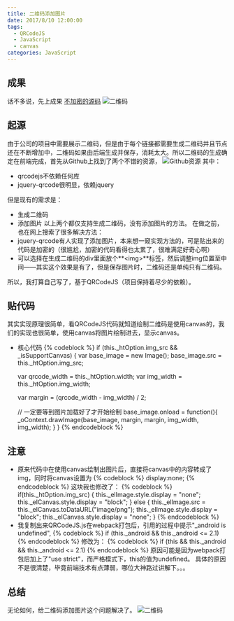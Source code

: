 ```yaml
---
title: 二维码添加图片
date: 2017/8/10 12:00:00
tags:
  - QRCodeJS
  - JavaScript
  - canvas
categories: JavaScript
---
```


## 成果
话不多说，先上成果
[不加密的源码](https://github.com/JianmingXia/QRCodeJS)
![二维码](https://img.ryoma.top/QRCodeJS/qrcode.png)
<!-- more -->

## 起源
由于公司的项目中需要展示二维码，但是由于每个链接都需要生成二维码并且节点还在不断增加中，二维码如果由后端生成并保存，消耗太大。所以二维码的生成确定在前端完成，首先从Github上找到了两个不错的资源，
![Github资源](https://img.ryoma.top/QRCodeJS/github_qrcode.png)
其中：
- qrcodejs不依赖任何库
- jquery-qrcode很明显，依赖jquery

但是现有的需求是：
- 生成二维码
- 添加图片
以上两个都仅支持生成二维码，没有添加图片的方法。
在做之前，也在网上搜索了很多解决方法：
- jquery-qrcode有人实现了添加图片，本来想一窥实现方法的，可是贴出来的代码是加密的（很尴尬，加密的代码看得也太累了，很难满足好奇心啊）
- 可以选择在生成二维码的div里面放个**<img\>**标签，然后调整img位置至中间——其实这个效果是有了，但是保存图片时，二维码还是单纯只有二维码。

所以，我打算自己写了，基于QRCodeJS（项目保持着尽少的依赖）。

## 贴代码
其实实现原理很简单，看QRCodeJS代码就知道绘制二维码是使用canvas的，我们的实现也很简单，使用canvas将图片绘制进去，显示canvas。
- 核心代码
{% codeblock %}
if (this._htOption.img_src && _isSupportCanvas) {
    var base_image = new Image();
    base_image.src = this._htOption.img_src;

    var qrcode_width = this._htOption.width;
    var img_width = this._htOption.img_width;

    var margin = (qrcode_width - img_width) / 2;

    // 一定要等到图片加载好了才开始绘制
    base_image.onload = function(){
        _oContext.drawImage(base_image, margin, margin, img_width, img_width);
    }
}
{% endcodeblock %}

## 注意
- 原来代码中在使用canvas绘制出图片后，直接将canvas中的内容转成了img，同时将canvas设置为
{% codeblock %}
display:none;
{% endcodeblock %}
这块我也修改了：
{% codeblock %}
if(this._htOption.img_src) {
    this._elImage.style.display = "none";
    this._elCanvas.style.display = "block";
} else {
    this._elImage.src = this._elCanvas.toDataURL("image/png");
    this._elImage.style.display = "block";
    this._elCanvas.style.display = "none";
}
{% endcodeblock %}
- 我复制出来QRCodeJS.js在webpack打包后，引用的过程中提示"_android is undefined",
{% codeblock %}
if (this._android && this._android <= 2.1)
{% endcodeblock %}
修改为：
{% codeblock %}
if (this && this._android && this._android <= 2.1)
{% endcodeblock %}
原因可能是因为webpack打包后加上了"use strict"，而严格模式下，this的值为undefined。
具体的原因不是很清楚，毕竟前端技术有点薄弱，哪位大神路过讲解下。。。

## 总结
无论如何，给二维码添加图片这个问题解决了。
![二维码](https://img.ryoma.top/QRCodeJS/qrcode.png)

